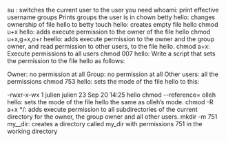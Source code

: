 su <username>: switches the current user to the user you need
whoami: print effective username
groups <username> Prints groups the user is in
chown betty hello: changes ownership of file hello to betty
touch hello: creates empty file hello
chmod u+x hello: adds execute permission to the owner of the file hello
chmod u+x,g+x,o+r heello:  adds execute permission to the owner and the group owner, and read permission to other users, to the file hello.
chmod a+x: Execute permissions to all users
chmod 007 hello: Write a script that sets the permission to the file hello as follows:

Owner: no permission at all
Group: no permission at all
Other users: all the permissions
chmod 753  hello: sets the mode of the file hello to this:

-rwxr-x-wx 1 julien julien 23 Sep 20 14:25 hello
chmod --reference= olleh hello: sets the mode of the file hello the same as olleh’s mode.
chmod -R a+x */: adds execute permission to all subdirectories of the current directory for the owner, the group owner and all other users.
mkdir -m 751 my__dir: creates a directory called my_dir with permissions 751 in the working directory


